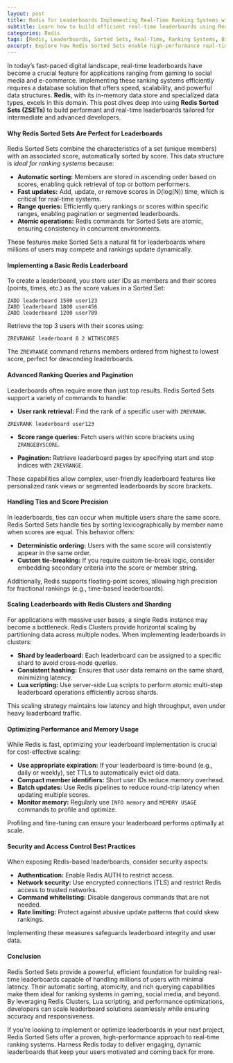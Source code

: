 ```yaml
---
layout: post
title: Redis for Leaderboards Implementing Real-Time Ranking Systems with Redis Sorted Sets
subtitle: Learn how to build efficient real-time leaderboards using Redis Sorted Sets for scalable ranking systems
categories: Redis
tags: [Redis, Leaderboards, Sorted Sets, Real-Time, Ranking Systems, Big Data, Performance Optimization]
excerpt: Explore how Redis Sorted Sets enable high-performance real-time leaderboards with scalable ranking and efficient data management for modern applications.
---
```

In today’s fast-paced digital landscape, real-time leaderboards have become a crucial feature for applications ranging from gaming to social media and e-commerce. Implementing these ranking systems efficiently requires a database solution that offers speed, scalability, and powerful data structures. **Redis**, with its in-memory data store and specialized data types, excels in this domain. This post dives deep into using **Redis Sorted Sets (ZSETs)** to build performant and real-time leaderboards tailored for intermediate and advanced developers.

#### Why Redis Sorted Sets Are Perfect for Leaderboards

Redis Sorted Sets combine the characteristics of a set (unique members) with an associated score, automatically sorted by score. This data structure is *ideal for ranking systems* because:

- **Automatic sorting:** Members are stored in ascending order based on scores, enabling quick retrieval of top or bottom performers.
- **Fast updates:** Add, update, or remove scores in O(log(N)) time, which is critical for real-time systems.
- **Range queries:** Efficiently query rankings or scores within specific ranges, enabling pagination or segmented leaderboards.
- **Atomic operations:** Redis commands for Sorted Sets are atomic, ensuring consistency in concurrent environments.

These features make Sorted Sets a natural fit for leaderboards where millions of users may compete and rankings update dynamically.

#### Implementing a Basic Redis Leaderboard

To create a leaderboard, you store user IDs as members and their scores (points, times, etc.) as the score values in a Sorted Set:

```redis
ZADD leaderboard 1500 user123
ZADD leaderboard 1800 user456
ZADD leaderboard 1200 user789
```

Retrieve the top 3 users with their scores using:

```redis
ZREVRANGE leaderboard 0 2 WITHSCORES
```

The `ZREVRANGE` command returns members ordered from highest to lowest score, perfect for descending leaderboards.

#### Advanced Ranking Queries and Pagination

Leaderboards often require more than just top results. Redis Sorted Sets support a variety of commands to handle:

- **User rank retrieval:** Find the rank of a specific user with `ZREVRANK`.

```redis
ZREVRANK leaderboard user123
```

- **Score range queries:** Fetch users within score brackets using `ZRANGEBYSCORE`.

- **Pagination:** Retrieve leaderboard pages by specifying start and stop indices with `ZREVRANGE`.

These capabilities allow complex, user-friendly leaderboard features like personalized rank views or segmented leaderboards by score brackets.

#### Handling Ties and Score Precision

In leaderboards, ties can occur when multiple users share the same score. Redis Sorted Sets handle ties by sorting lexicographically by member name when scores are equal. This behavior offers:

- **Deterministic ordering:** Users with the same score will consistently appear in the same order.
- **Custom tie-breaking:** If you require custom tie-break logic, consider embedding secondary criteria into the score or member string.

Additionally, Redis supports floating-point scores, allowing high precision for fractional rankings (e.g., time-based leaderboards).

#### Scaling Leaderboards with Redis Clusters and Sharding

For applications with massive user bases, a single Redis instance may become a bottleneck. Redis Clusters provide horizontal scaling by partitioning data across multiple nodes. When implementing leaderboards in clusters:

- **Shard by leaderboard:** Each leaderboard can be assigned to a specific shard to avoid cross-node queries.
- **Consistent hashing:** Ensures that user data remains on the same shard, minimizing latency.
- **Lua scripting:** Use server-side Lua scripts to perform atomic multi-step leaderboard operations efficiently across shards.

This scaling strategy maintains low latency and high throughput, even under heavy leaderboard traffic.

#### Optimizing Performance and Memory Usage

While Redis is fast, optimizing your leaderboard implementation is crucial for cost-effective scaling:

- **Use appropriate expiration:** If your leaderboard is time-bound (e.g., daily or weekly), set TTLs to automatically evict old data.
- **Compact member identifiers:** Short user IDs reduce memory overhead.
- **Batch updates:** Use Redis pipelines to reduce round-trip latency when updating multiple scores.
- **Monitor memory:** Regularly use `INFO memory` and `MEMORY USAGE` commands to profile and optimize.

Profiling and fine-tuning can ensure your leaderboard performs optimally at scale.

#### Security and Access Control Best Practices

When exposing Redis-based leaderboards, consider security aspects:

- **Authentication:** Enable Redis AUTH to restrict access.
- **Network security:** Use encrypted connections (TLS) and restrict Redis access to trusted networks.
- **Command whitelisting:** Disable dangerous commands that are not needed.
- **Rate limiting:** Protect against abusive update patterns that could skew rankings.

Implementing these measures safeguards leaderboard integrity and user data.

#### Conclusion

Redis Sorted Sets provide a powerful, efficient foundation for building real-time leaderboards capable of handling millions of users with minimal latency. Their automatic sorting, atomicity, and rich querying capabilities make them ideal for ranking systems in gaming, social media, and beyond. By leveraging Redis Clusters, Lua scripting, and performance optimizations, developers can scale leaderboard solutions seamlessly while ensuring accuracy and responsiveness.

If you’re looking to implement or optimize leaderboards in your next project, Redis Sorted Sets offer a proven, high-performance approach to real-time ranking systems. Harness Redis today to deliver engaging, dynamic leaderboards that keep your users motivated and coming back for more.

